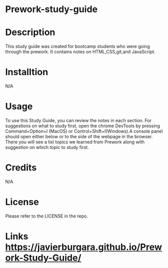 # Prework-study-guide

# Description
This study guide was created for bootcamp students who were going through the prework. It contains notes on HTML,CSS,git,and JavaScript.

# Installtion
N/A
# Usage
To use this Study Guide, you can review the notes in each section. For suggestions on what to study first, open the chrome DevTools by pressing Command+Option+I
(MacOS) or Control+Shift+I(Windows).A console panel should open either below or to the side of the webpage in the browser. There you will see a list topics we learned from Prework along with suggestion on which topic to study first.

# Credits
N/A

# License
Please refer to the LICENSE in the repo.

# Links https://javierburgara.github.io/Prework-Study-Guide/

